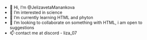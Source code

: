 - 👋 Hi, I’m @JelizavetaManankova
- 👀 I’m interested in science 
- 🌱 I’m currently learning HTML and phyton 
- 💞️ I’m looking to collaborate on something with HTML, i am  open to suggestions
- 📫 contact me at discord - liza_07


<!---
JelizavetaManankova/JelizavetaManankova is a ✨ special ✨ repository because its `README.md` (this file) appears on your GitHub profile.
You can click the Preview link to take a look at your changes.
--->
